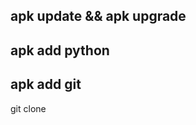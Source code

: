 apk update && apk upgrade
---------------------------
apk add python
---------------------------
apk add git 
---------------------------
git clone 

